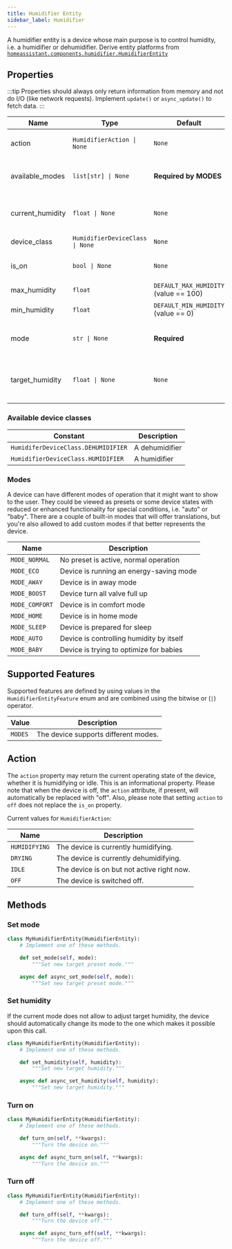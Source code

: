 ```yaml
---
title: Humidifier Entity
sidebar_label: Humidifier
---
```


A humidifier entity is a device whose main purpose is to control humidity, i.e. a humidifier or dehumidifier. Derive entity platforms from [`homeassistant.components.humidifier.HumidifierEntity`](https://github.com/home-assistant/core/blob/dev/homeassistant/components/humidifier/__init__.py)

## Properties

:::tip
Properties should always only return information from memory and not do I/O (like network requests). Implement `update()` or `async_update()` to fetch data.
:::

| Name                    | Type                                           | Default                               | Description                                        |
| ----------------------- | ---------------------------------------------- | ------------------------------------- | -------------------------------------------------- |
| action                  | <code>HumidifierAction &#124; None</code>      | `None`                                | Returns the current status of the device.          |
| available_modes         | <code>list[str] &#124; None</code>             | **Required by MODES**                 | The available modes. Requires `SUPPORT_MODES`.     |
| current_humidity        | <code>float &#124; None</code>                   | `None`                                | The current humidity measured by the device.       |
| device_class            | <code>HumidifierDeviceClass &#124; None</code> | `None`                                | Type of hygrostat                                  |
| is_on                   | <code>bool &#124; None</code>                  | `None`                                | Whether the device is on or off.                   |
| max_humidity            | `float`                                          | `DEFAULT_MAX_HUMIDITY` (value == 100) | The maximum humidity.                              |
| min_humidity            | `float`                                          | `DEFAULT_MIN_HUMIDITY` (value == 0)   | The minimum humidity.                              |
| mode                    | <code>str &#124; None</code>                   | **Required**                          | The current active mode. Requires `SUPPORT_MODES`. |
| target_humidity         | <code>float &#124; None</code>                   | `None`                                | The target humidity the device is trying to reach. |

### Available device classes

| Constant                            | Description
| ----------------------------------- | ------------------------------------------
| `HumidiferDeviceClass.DEHUMIDIFIER` | A dehumidifier
| `HumidifierDeviceClass.HUMIDIFIER`  | A humidifier


### Modes

A device can have different modes of operation that it might want to show to the user. They could be viewed as presets or some device states with reduced or enhanced functionality for special conditions, i.e. "auto" or "baby". There are a couple of built-in modes that will offer translations, but you're also allowed to add custom modes if that better represents the device.

| Name           | Description                              |
| -------------- | ---------------------------------------  |
| `MODE_NORMAL`  | No preset is active, normal operation    |
| `MODE_ECO`     | Device is running an energy-saving mode  |
| `MODE_AWAY`    | Device is in away mode                   |
| `MODE_BOOST`   | Device turn all valve full up            |
| `MODE_COMFORT` | Device is in comfort mode                |
| `MODE_HOME`    | Device is in home mode                   |
| `MODE_SLEEP`   | Device is prepared for sleep             |
| `MODE_AUTO`    | Device is controlling humidity by itself |
| `MODE_BABY`    | Device is trying to optimize for babies  |

## Supported Features

Supported features are defined by using values in the `HumidifierEntityFeature` enum
and are combined using the bitwise or (`|`) operator.

| Value   | Description                          |
| ------- | ------------------------------------ |
| `MODES` | The device supports different modes. |

## Action

The `action` property may return the current operating state of the device, whether it is humidifying or idle. This is an informational property. Please note that when the device is off, the `action` attribute, if present, will automatically be replaced with "off". Also, please note that setting `action` to `off` does not replace the `is_on` property.

Current values for `HumidifierAction`:

| Name          | Description                                |
| ------------- | ------------------------------------------ |
| `HUMIDIFYING` | The device is currently humidifying.       |
| `DRYING`      | The device is currently dehumidifying.     |
| `IDLE`        | The device is on but not active right now. |
| `OFF`         | The device is switched off.                |

## Methods

### Set mode

```python
class MyHumidifierEntity(HumidifierEntity):
    # Implement one of these methods.

    def set_mode(self, mode):
        """Set new target preset mode."""

    async def async_set_mode(self, mode):
        """Set new target preset mode."""
```

### Set humidity

If the current mode does not allow to adjust target humidity, the device should automatically change its mode to the one which makes it possible upon this call.

```python
class MyHumidifierEntity(HumidifierEntity):
    # Implement one of these methods.

    def set_humidity(self, humidity):
        """Set new target humidity."""

    async def async_set_humidity(self, humidity):
        """Set new target humidity."""
```

### Turn on

```python
class MyHumidifierEntity(HumidifierEntity):
    # Implement one of these methods.

    def turn_on(self, **kwargs):
        """Turn the device on."""

    async def async_turn_on(self, **kwargs):
        """Turn the device on."""
```

### Turn off

```python
class MyHumidifierEntity(HumidifierEntity):
    # Implement one of these methods.

    def turn_off(self, **kwargs):
        """Turn the device off."""

    async def async_turn_off(self, **kwargs):
        """Turn the device off."""
```

